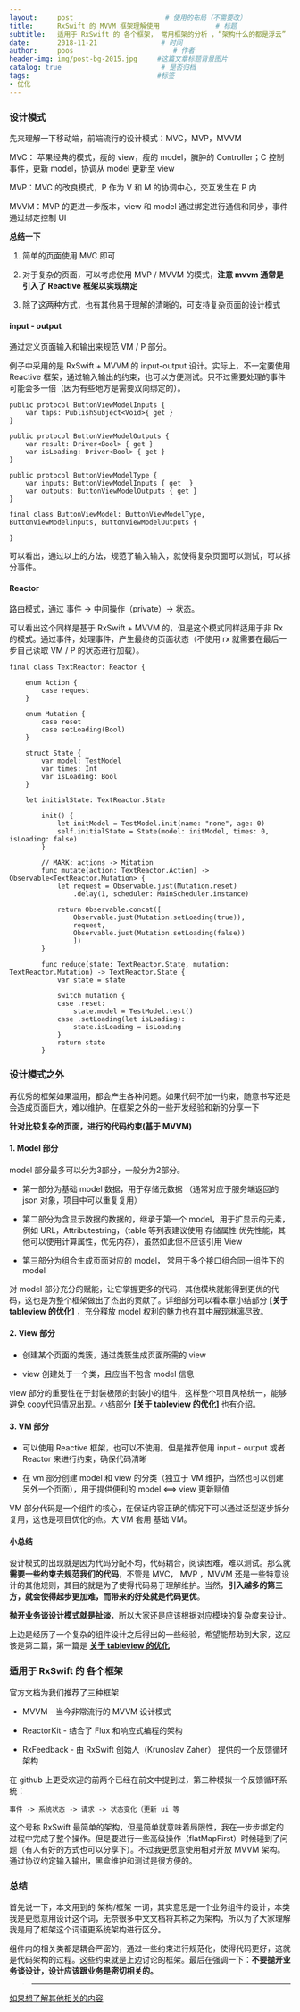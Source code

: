 ```yaml
---
layout:     post                       # 使用的布局（不需要改）
title:      RxSwift 的 MVVM 框架理解使用              # 标题
subtitle:   适用于 RxSwift 的 各个框架， 常用框架的分析 ，“架构什么的都是浮云”           #副标题
date:       2018-11-21                # 时间
author:     poos                         # 作者
header-img: img/post-bg-2015.jpg     #这篇文章标题背景图片
catalog: true                         # 是否归档
tags:                                #标签
- 优化
---
```


### 设计模式

先来理解一下移动端，前端流行的设计模式：MVC，MVP，MVVM

MVC： 苹果经典的模式，瘦的 view，瘦的 model，臃肿的 Controller；C 控制事件，更新 model，协调从 model 更新至 view

MVP：MVC 的改良模式，P 作为 V 和 M 的协调中心，交互发生在 P 内

MVVM：MVP 的更进一步版本，view 和 model 通过绑定进行通信和同步，事件通过绑定控制 UI


**总结一下**

1. 简单的页面使用 MVC 即可

2. 对于复杂的页面，可以考虑使用 MVP / MVVM 的模式，**注意 mvvm 通常是引入了 Reactive 框架以实现绑定**

3. 除了这两种方式，也有其他易于理解的清晰的，可支持复杂页面的设计模式

#### input - output

通过定义页面输入和输出来规范 VM / P 部分。

 例子中采用的是 RxSwift + MVVM 的 input-output 设计。实际上，不一定要使用 Reactive 框架，通过输入输出的约束，也可以方便测试。只不过需要处理的事件可能会多一倍（因为有些地方是需要双向绑定的）。

```
public protocol ButtonViewModelInputs {
    var taps: PublishSubject<Void>{ get }
}

public protocol ButtonViewModelOutputs {
    var result: Driver<Bool> { get }
    var isLoading: Driver<Bool> { get }
}

public protocol ButtonViewModelType {
    var inputs: ButtonViewModelInputs { get  }
    var outputs: ButtonViewModelOutputs { get }
}

final class ButtonViewModel: ButtonViewModelType, ButtonViewModelInputs, ButtonViewModelOutputs {

}

```

可以看出，通过以上的方法，规范了输入输入，就使得复杂页面可以测试，可以拆分事件。

#### Reactor

路由模式，通过 事件 -> 中间操作（private）-> 状态。

可以看出这个同样是基于 RxSwift + MVVM 的，但是这个模式同样适用于非 Rx 的模式。通过事件，处理事件，产生最终的页面状态（不使用 rx 就需要在最后一步自己读取 VM / P 的状态进行加载）。

```
final class TextReactor: Reactor {

    enum Action {
        case request
    }

    enum Mutation {
        case reset
        case setLoading(Bool)
    }

    struct State {
        var model: TestModel
        var times: Int
        var isLoading: Bool
    }

    let initialState: TextReactor.State

        init() {
            let initModel = TestModel.init(name: "none", age: 0)
            self.initialState = State(model: initModel, times: 0, isLoading: false)
        }

        // MARK: actions -> Mitation
        func mutate(action: TextReactor.Action) -> Observable<TextReactor.Mutation> {
            let request = Observable.just(Mutation.reset)
                .delay(1, scheduler: MainScheduler.instance)

            return Observable.concat([
                Observable.just(Mutation.setLoading(true)),
                request,
                Observable.just(Mutation.setLoading(false))
                ])
        }

        func reduce(state: TextReactor.State, mutation: TextReactor.Mutation) -> TextReactor.State {
            var state = state

            switch mutation {
            case .reset:
                state.model = TestModel.test()
            case .setLoading(let isLoading):
                state.isLoading = isLoading
            }
            return state
        }
```

### 设计模式之外

再优秀的框架如果滥用，都会产生各种问题。如果代码不加一约束，随意书写还是会造成页面巨大，难以维护。在框架之外的一些开发经验和新的分享一下


**针对比较复杂的页面，进行的代码约束(基于 MVVM)**

#### 1. Model 部分

model 部分最多可以分为3部分，一般分为2部分。

- 第一部分为基础 model 数据，用于存储元数据 （通常对应于服务端返回的 json 对象，项目中可以重复复用）

- 第二部分为含显示数据的数据的，继承于第一个 model，用于扩显示的元素，例如 URL，Attributestring，（table 等列表建议使用 存储属性 优先性能，其他可以使用计算属性，优先内存），虽然如此但不应该引用 View

- 第三部分为组合生成页面对应的 model， 常用于多个接口组合同一组件下的 model

对 model 部分充分的赋能，让它掌握更多的代码，其他模块就能得到更优的代码，这也是为整个框架做出了杰出的贡献了。详细部分可以看本章小结部分 **[关于 tableview 的优化]** ，充分释放 model 权利的魅力也在其中展现淋漓尽致。


#### 2. View 部分

- 创建某个页面的类簇，通过类簇生成页面所需的 view

- view 创建处于一个类，且应当不包含 model 信息

view 部分的重要性在于封装极限的封装小的组件，这样整个项目风格统一，能够避免 copy代码情况出现。小结部分 **[关于 tableview 的优化]** 也有介绍。

#### 3. VM 部分

- 可以使用 Reactive 框架，也可以不使用。但是推荐使用 input - output 或者 Reactor 来进行约束，确保代码清晰

- 在 vm 部分创建 model 和 view 的分类（独立于 VM 维护，当然也可以创建另外一个页面），用于提供便利的 model <==> view 更新赋值

VM 部分代码是一个组件的核心，在保证内容正确的情况下可以通过泛型逐步拆分复用，这也是项目优化的点。大 VM 套用 基础 VM。

#### 小总结

设计模式的出现就是因为代码分配不均，代码耦合，阅读困难，难以测试。那么就 **需要一些约束去规范我们的代码**，不管是 MVC， MVP ，MVVM 还是一些特意设计的其他规则，其目的就是为了使得代码易于理解维护。当然，**引入越多的第三方，就会使得起步更加难，而带来的好处就是代码更优**。

**抛开业务谈设计模式就是扯淡**，所以大家还是应该根据对应模块的复杂度来设计。

上边是经历了一个复杂的组件设计之后得出的一些经验，希望能帮助到大家，这应该是第二篇，第一篇是 **[关于 tableview 的优化](https://poos.github.io/2018/11/20/TableView/)**


### 适用于 RxSwift 的 各个框架

官方文档为我们推荐了三种框架


- MVVM - 当今非常流行的 MVVM 设计模式

- ReactorKit - 结合了 Flux 和响应式编程的架构

- RxFeedback - 由 RxSwift 创始人（Krunoslav Zaher） 提供的一个反馈循环架构

在 github 上更受欢迎的前两个已经在前文中提到过，第三种模拟一个反馈循环系统：

```
事件 -> 系统状态 -> 请求 -> 状态变化（更新 ui 等
```
这个号称 RxSwift 最简单的架构，但是简单就意味着局限性，我在一步步绑定的过程中完成了整个操作。但是要进行一些高级操作（flatMapFirst）时候碰到了问题（有人有好的方式也可以分享下）。不过我更愿意使用相对开放 MVVM 架构。通过协议约定输入输出，黑盒维护和测试是很方便的。

### 总结

首先说一下，本文用到的 架构/框架 一词，其实意思是一个业务组件的设计，本类我是更愿意用设计这个词，无奈很多中文文档将其称之为架构，所以为了大家理解我是用了框架这个词语更系统架构进行区分。

组件内的相关类都是耦合严密的，通过一些约束进行规范化，使得代码更好，这就是代码架构的过程。这些约束就是上边讨论的框架。最后在强调一下：**不要抛开业务谈设计，设计应该跟业务是密切相关的。**




> ----

[如果想了解其他相关的内容](https://poos.github.io/tags/)
